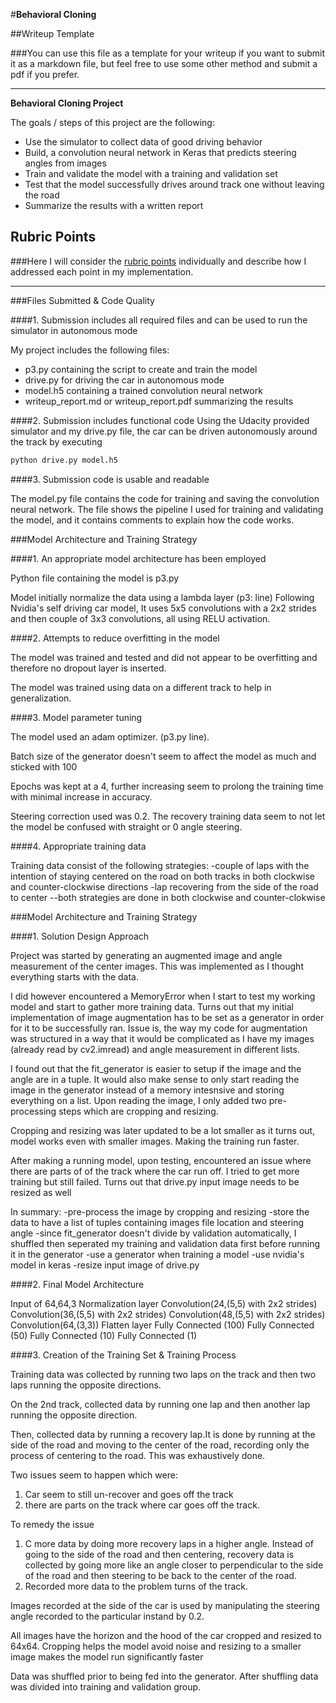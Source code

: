 #**Behavioral Cloning** 

##Writeup Template

###You can use this file as a template for your writeup if you want to submit it as a markdown file, but feel free to use some other method and submit a pdf if you prefer.

---

**Behavioral Cloning Project**

The goals / steps of this project are the following:
* Use the simulator to collect data of good driving behavior
* Build, a convolution neural network in Keras that predicts steering angles from images
* Train and validate the model with a training and validation set
* Test that the model successfully drives around track one without leaving the road
* Summarize the results with a written report


[//]: # (Image References)

[image1]: ./examples/placeholder.png "Model Visualization"
[image2]: ./examples/placeholder.png "Grayscaling"
[image3]: ./examples/placeholder_small.png "Recovery Image"
[image4]: ./examples/placeholder_small.png "Recovery Image"
[image5]: ./examples/placeholder_small.png "Recovery Image"
[image6]: ./examples/placeholder_small.png "Normal Image"
[image7]: ./examples/placeholder_small.png "Flipped Image"

## Rubric Points
###Here I will consider the [rubric points](https://review.udacity.com/#!/rubrics/432/view) individually and describe how I addressed each point in my implementation.  

---
###Files Submitted & Code Quality

####1. Submission includes all required files and can be used to run the simulator in autonomous mode

My project includes the following files:
* p3.py containing the script to create and train the model
* drive.py for driving the car in autonomous mode
* model.h5 containing a trained convolution neural network 
* writeup_report.md or writeup_report.pdf summarizing the results

####2. Submission includes functional code
Using the Udacity provided simulator and my drive.py file, the car can be driven autonomously around the track by executing 

```sh
python drive.py model.h5
```

####3. Submission code is usable and readable

The model.py file contains the code for training and saving the convolution neural network. The file shows the pipeline I used for training and validating the model, and it contains comments to explain how the code works.

###Model Architecture and Training Strategy

####1. An appropriate model architecture has been employed

Python file containing the model is p3.py

Model initially normalize the data using a lambda layer (p3: line) 
Following Nvidia's self driving car model, It uses 5x5 convolutions with a 2x2 strides and then couple of 3x3 convolutions, all using RELU activation.


####2. Attempts to reduce overfitting in the model

The model was trained and tested and did not appear to be overfitting and therefore no dropout layer is inserted.

The model was trained using data on a different track to help in generalization.


####3. Model parameter tuning

The model used an adam optimizer. (p3.py line).

Batch size of the generator doesn't seem to affect the model as much and sticked with 100

Epochs was kept at a 4, further increasing seem to prolong the training time with minimal increase in accuracy.

Steering correction used was 0.2. The recovery training data seem to not let the model be confused with straight or 0 angle steering.

####4. Appropriate training data

Training data consist of the following strategies:
-couple of laps with the intention of staying centered on the road on both tracks in both clockwise and counter-clockwise directions
-lap recovering from the side of the road to center
--both strategies are done in both clockwise and counter-clokwise


###Model Architecture and Training Strategy

####1. Solution Design Approach

Project was started by generating an augmented image and angle measurement of the center images. This was implemented as I thought everything starts with the data.

I did however encountered a MemoryError when I start to test my working model and start to gather more training data. Turns out that my initial implementation of image augmentation has to be set as a generator in order for it to be successfully ran. Issue is, the way my code for augmentation  was structured in a way that  it would be complicated as I have my images (already read by cv2.imread) and angle measurement in different lists.


I found out that the fit_generator is easier to setup if the image and the angle are in a tuple. It would also make sense to only start reading the image in the generator instead of a memory intesnsive and storing everything on a list. Upon reading the image, I only added two pre-processing steps which are cropping and resizing.

Cropping and resizing was later updated to be a lot smaller as it turns out, model works even with smaller images. Making the training run faster.

After making a running model, upon testing, encountered an issue where there are parts of of the track where the car run off. I tried to get more training but still failed. Turns out that drive.py input image needs to be resized as well


In summary:
-pre-process the image by cropping and resizing
-store the data to have a list of tuples containing images file location and steering angle
-since fit_generator doesn't divide by validation automatically, I shuffled then seperated my training and validation data first before running it in the generator
-use a generator when training a model
-use nvidia's model in keras
-resize input image of drive.py


####2. Final Model Architecture

Input of 64,64,3
Normalization layer
Convolution(24,(5,5) with 2x2 strides)
Convolution(36,(5,5) with 2x2 strides)
Convolution(48,(5,5) with 2x2 strides)
Convolution(64,(3,3))
Flatten layer
Fully Connected (100)
Fully Connected (50)
Fully Connected (10)
Fully Connected (1)


####3. Creation of the Training Set & Training Process

Training data was collected by running two laps on the track and then two laps running the opposite directions.

On the 2nd track, collected data by running one lap and then another lap running the opposite direction.

Then, collected data by running a recovery lap.It is done by running at the side of the road and moving to the center of the road, recording only the process of centering to the road. This was exhaustively done.

Two issues seem to happen which were:
1. Car seem to still un-recover and goes off the track
2. there are parts on the track where car goes off the track.

To remedy the issue
1. C more data by doing more recovery laps in a higher angle. Instead of going to the side of the road and then centering, recovery data is collected by going more like an angle closer to perpendicular to the side of the road and then steering to be back to the center of the road.
2. Recorded more data to the problem turns of the track.


Images recorded at the side of the car is used by manipulating the steering angle recorded to the particular instand by 0.2.

All images have the horizon and the hood of the car cropped and resized to 64x64. Cropping helps the model avoid noise and resizing to a smaller image makes the model run significantly faster


Data was shuffled prior to being fed into the generator. After shuffling data was divided into training and validation group.
